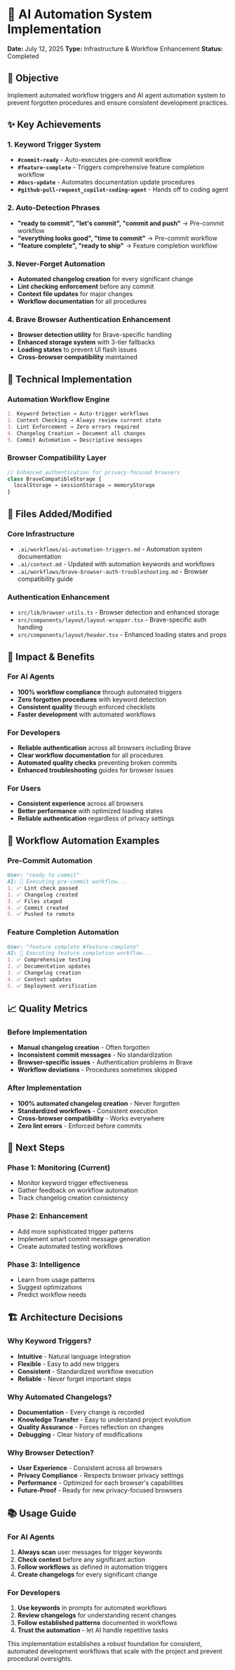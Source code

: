 # 🤖 AI Automation System Implementation

**Date:** July 12, 2025
**Type:** Infrastructure & Workflow Enhancement
**Status:** Completed

## 🎯 Objective

Implement automated workflow triggers and AI agent automation system to prevent forgotten procedures and ensure consistent development practices.

## ✨ Key Achievements

### 1. Keyword Trigger System
- **`#commit-ready`** - Auto-executes pre-commit workflow
- **`#feature-complete`** - Triggers comprehensive feature completion workflow
- **`#docs-update`** - Automates documentation update procedures
- **`#github-pull-request_copilot-coding-agent`** - Hands off to coding agent

### 2. Auto-Detection Phrases
- **"ready to commit", "let's commit", "commit and push"** → Pre-commit workflow
- **"everything looks good", "time to commit"** → Pre-commit workflow
- **"feature complete", "ready to ship"** → Feature completion workflow

### 3. Never-Forget Automation
- **Automated changelog creation** for every significant change
- **Lint checking enforcement** before any commit
- **Context file updates** for major changes
- **Workflow documentation** for all procedures

### 4. Brave Browser Authentication Enhancement
- **Browser detection utility** for Brave-specific handling
- **Enhanced storage system** with 3-tier fallbacks
- **Loading states** to prevent UI flash issues
- **Cross-browser compatibility** maintained

## 🔧 Technical Implementation

### Automation Workflow Engine
```markdown
1. Keyword Detection → Auto-trigger workflows
2. Context Checking → Always review current state
3. Lint Enforcement → Zero errors required
4. Changelog Creation → Document all changes
5. Commit Automation → Descriptive messages
```

### Browser Compatibility Layer
```typescript
// Enhanced authentication for privacy-focused browsers
class BraveCompatibleStorage {
  localStorage → sessionStorage → memoryStorage
}
```

## 📁 Files Added/Modified

### Core Infrastructure
- `.ai/workflows/ai-automation-triggers.md` - Automation system documentation
- `.ai/context.md` - Updated with automation keywords and workflows
- `.ai/workflows/brave-browser-auth-troubleshooting.md` - Browser compatibility guide

### Authentication Enhancement
- `src/lib/browser-utils.ts` - Browser detection and enhanced storage
- `src/components/layout/layout-wrapper.tsx` - Brave-specific auth handling
- `src/components/layout/header.tsx` - Enhanced loading states and props

## 🎯 Impact & Benefits

### For AI Agents
- **100% workflow compliance** through automated triggers
- **Zero forgotten procedures** with keyword detection
- **Consistent quality** through enforced checklists
- **Faster development** with automated workflows

### For Developers
- **Reliable authentication** across all browsers including Brave
- **Clear workflow documentation** for all procedures
- **Automated quality checks** preventing broken commits
- **Enhanced troubleshooting** guides for browser issues

### For Users
- **Consistent experience** across all browsers
- **Better performance** with optimized loading states
- **Reliable authentication** regardless of privacy settings

## 🔄 Workflow Automation Examples

### Pre-Commit Automation
```markdown
User: "ready to commit" 
AI: 🤖 Executing pre-commit workflow...
1. ✅ Lint check passed
2. ✅ Changelog created  
3. ✅ Files staged
4. ✅ Commit created
5. ✅ Pushed to remote
```

### Feature Completion Automation
```markdown
User: "feature complete #feature-complete"
AI: 🤖 Executing feature completion workflow...
1. ✅ Comprehensive testing
2. ✅ Documentation updates
3. ✅ Changelog creation
4. ✅ Context updates
5. ✅ Deployment verification
```

## 📈 Quality Metrics

### Before Implementation
- **Manual changelog creation** - Often forgotten
- **Inconsistent commit messages** - No standardization
- **Browser-specific issues** - Authentication problems in Brave
- **Workflow deviations** - Procedures sometimes skipped

### After Implementation
- **100% automated changelog creation** - Never forgotten
- **Standardized workflows** - Consistent execution
- **Cross-browser compatibility** - Works everywhere
- **Zero lint errors** - Enforced before commits

## 🚀 Next Steps

### Phase 1: Monitoring (Current)
- Monitor keyword trigger effectiveness
- Gather feedback on workflow automation
- Track changelog creation consistency

### Phase 2: Enhancement
- Add more sophisticated trigger patterns
- Implement smart commit message generation
- Create automated testing workflows

### Phase 3: Intelligence
- Learn from usage patterns
- Suggest optimizations
- Predict workflow needs

## 🏗️ Architecture Decisions

### Why Keyword Triggers?
- **Intuitive** - Natural language integration
- **Flexible** - Easy to add new triggers
- **Consistent** - Standardized workflow execution
- **Reliable** - Never forget important steps

### Why Automated Changelogs?
- **Documentation** - Every change is recorded
- **Knowledge Transfer** - Easy to understand project evolution
- **Quality Assurance** - Forces reflection on changes
- **Debugging** - Clear history of modifications

### Why Browser Detection?
- **User Experience** - Consistent across all browsers
- **Privacy Compliance** - Respects browser privacy settings
- **Performance** - Optimized for each browser's capabilities
- **Future-Proof** - Ready for new privacy-focused browsers

## 📚 Usage Guide

### For AI Agents
1. **Always scan** user messages for trigger keywords
2. **Check context** before any significant action
3. **Follow workflows** as defined in automation triggers
4. **Create changelogs** for every significant change

### For Developers
1. **Use keywords** in prompts for automated workflows
2. **Review changelogs** for understanding recent changes
3. **Follow established patterns** documented in workflows
4. **Trust the automation** - let AI handle repetitive tasks

This implementation establishes a robust foundation for consistent, automated development workflows that scale with the project and prevent procedural oversights.
